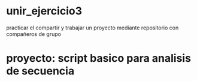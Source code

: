 # unir_ejercicio3
practicar el compartir y trabajar un proyecto mediante repositorio con compañeros de grupo 
# proyecto: script basico para analisis de secuencia

